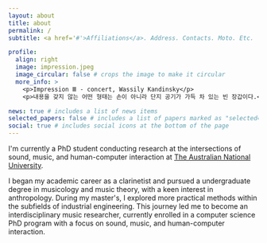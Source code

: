 ```yaml
---
layout: about
title: about
permalink: /
subtitle: <a href='#'>Affiliations</a>. Address. Contacts. Moto. Etc.

profile:
  align: right
  image: impression.jpeg
  image_circular: false # crops the image to make it circular
  more_info: >
    <p>Impression Ⅲ - concert, Wassily Kandinsky</p>
    <p>내용을 갖지 않는 어떤 형태는 손이 아니라 단지 공기가 가득 차 있는 빈 장갑이다.</p>

news: true # includes a list of news items
selected_papers: false # includes a list of papers marked as "selected={true}"
social: true # includes social icons at the bottom of the page
---
```


I'm currently a PhD student conducting research at the intersections of sound, music, and human-computer interaction at [The Australian National University](https://www.anu.edu.au/).

I began my academic career as a clarinetist and pursued a undergraduate degree in musicology and music theory, with a keen interest in anthropology. During my master's, I explored more practical methods within the subfields of industrial engineering. This journey led me to become an interdisciplinary music researcher, currently enrolled in a computer science PhD program with a focus on sound, music, and human-computer interaction.
